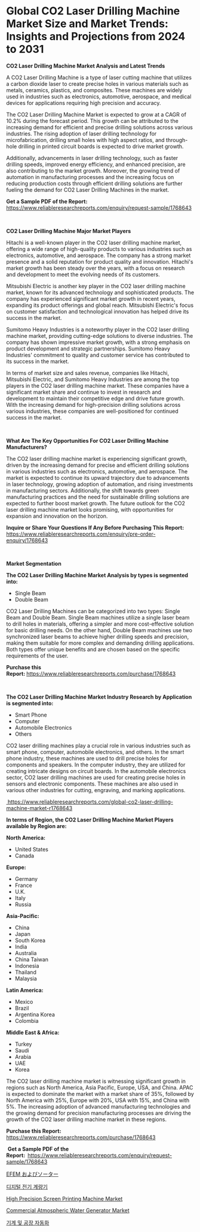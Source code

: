 <p><h1>Global CO2 Laser Drilling Machine Market Size and Market Trends: Insights and Projections from 2024 to 2031</h1></p><p><strong>CO2 Laser Drilling Machine Market Analysis and Latest Trends</strong></p>
<p><p>A CO2 Laser Drilling Machine is a type of laser cutting machine that utilizes a carbon dioxide laser to create precise holes in various materials such as metals, ceramics, plastics, and composites. These machines are widely used in industries such as electronics, automotive, aerospace, and medical devices for applications requiring high precision and accuracy.</p><p>The CO2 Laser Drilling Machine Market is expected to grow at a CAGR of 10.2% during the forecast period. This growth can be attributed to the increasing demand for efficient and precise drilling solutions across various industries. The rising adoption of laser drilling technology for microfabrication, drilling small holes with high aspect ratios, and through-hole drilling in printed circuit boards is expected to drive market growth.</p><p>Additionally, advancements in laser drilling technology, such as faster drilling speeds, improved energy efficiency, and enhanced precision, are also contributing to the market growth. Moreover, the growing trend of automation in manufacturing processes and the increasing focus on reducing production costs through efficient drilling solutions are further fueling the demand for CO2 Laser Drilling Machines in the market.</p></p>
<p><strong>Get a Sample PDF of the Report:&nbsp;</strong> <a href="https://www.reliableresearchreports.com/enquiry/request-sample/1768643">https://www.reliableresearchreports.com/enquiry/request-sample/1768643</a></p>
<p>&nbsp;</p>
<p><strong>CO2 Laser Drilling Machine Major Market Players</strong></p>
<p><p>Hitachi is a well-known player in the CO2 laser drilling machine market, offering a wide range of high-quality products to various industries such as electronics, automotive, and aerospace. The company has a strong market presence and a solid reputation for product quality and innovation. Hitachi's market growth has been steady over the years, with a focus on research and development to meet the evolving needs of its customers.</p><p>Mitsubishi Electric is another key player in the CO2 laser drilling machine market, known for its advanced technology and sophisticated products. The company has experienced significant market growth in recent years, expanding its product offerings and global reach. Mitsubishi Electric's focus on customer satisfaction and technological innovation has helped drive its success in the market.</p><p>Sumitomo Heavy Industries is a noteworthy player in the CO2 laser drilling machine market, providing cutting-edge solutions to diverse industries. The company has shown impressive market growth, with a strong emphasis on product development and strategic partnerships. Sumitomo Heavy Industries' commitment to quality and customer service has contributed to its success in the market.</p><p>In terms of market size and sales revenue, companies like Hitachi, Mitsubishi Electric, and Sumitomo Heavy Industries are among the top players in the CO2 laser drilling machine market. These companies have a significant market share and continue to invest in research and development to maintain their competitive edge and drive future growth. With the increasing demand for high-precision drilling solutions across various industries, these companies are well-positioned for continued success in the market.</p></p>
<p>&nbsp;</p>
<p><strong>What Are The Key Opportunities For CO2 Laser Drilling Machine Manufacturers?</strong></p>
<p><p>The CO2 laser drilling machine market is experiencing significant growth, driven by the increasing demand for precise and efficient drilling solutions in various industries such as electronics, automotive, and aerospace. The market is expected to continue its upward trajectory due to advancements in laser technology, growing adoption of automation, and rising investments in manufacturing sectors. Additionally, the shift towards green manufacturing practices and the need for sustainable drilling solutions are expected to further boost market growth. The future outlook for the CO2 laser drilling machine market looks promising, with opportunities for expansion and innovation on the horizon.</p></p>
<p><strong>Inquire or Share Your Questions If Any Before Purchasing This Report:</strong> <a href="https://www.reliableresearchreports.com/enquiry/pre-order-enquiry/1768643">https://www.reliableresearchreports.com/enquiry/pre-order-enquiry/1768643</a></p>
<p>&nbsp;</p>
<p><strong>Market Segmentation</strong></p>
<p><strong>The CO2 Laser Drilling Machine Market Analysis by types is segmented into:</strong></p>
<p><ul><li>Single Beam</li><li>Double Beam</li></ul></p>
<p><p>CO2 Laser Drilling Machines can be categorized into two types: Single Beam and Double Beam. Single Beam machines utilize a single laser beam to drill holes in materials, offering a simpler and more cost-effective solution for basic drilling needs. On the other hand, Double Beam machines use two synchronized laser beams to achieve higher drilling speeds and precision, making them suitable for more complex and demanding drilling applications. Both types offer unique benefits and are chosen based on the specific requirements of the user.</p></p>
<p><strong>Purchase this Report:&nbsp;</strong><a href="https://www.reliableresearchreports.com/purchase/1768643">https://www.reliableresearchreports.com/purchase/1768643</a></p>
<p>&nbsp;</p>
<p><strong>The CO2 Laser Drilling Machine Market Industry Research by Application is segmented into:</strong></p>
<p><ul><li>Smart Phone</li><li>Computer</li><li>Automobile Electronics</li><li>Others</li></ul></p>
<p><p>CO2 laser drilling machines play a crucial role in various industries such as smart phone, computer, automobile electronics, and others. In the smart phone industry, these machines are used to drill precise holes for components and speakers. In the computer industry, they are utilized for creating intricate designs on circuit boards. In the automobile electronics sector, CO2 laser drilling machines are used for creating precise holes in sensors and electronic components. These machines are also used in various other industries for cutting, engraving, and marking applications.</p></p>
<p><a href="https://www.reliableresearchreports.com/global-co2-laser-drilling-machine-market-r1768643">&nbsp;https://www.reliableresearchreports.com/global-co2-laser-drilling-machine-market-r1768643</a></p>
<p><strong>In terms of Region, the CO2 Laser Drilling Machine Market Players available by Region are:</strong></p>
<p>
    <p> <strong> North America: </strong>
        <ul>
            <li>United States</li>
            <li>Canada</li>
        </ul>
        </p> 
    <p> <strong> Europe: </strong>
        <ul>
            <li>Germany</li>
            <li>France</li>
            <li>U.K.</li>
            <li>Italy</li>
            <li>Russia</li>
        </ul>
        </p> 
    <p> <strong> Asia-Pacific: </strong>
        <ul>
            <li>China</li>
            <li>Japan</li>
            <li>South Korea</li>
            <li>India</li>
            <li>Australia</li>
            <li>China Taiwan</li>
            <li>Indonesia</li>
            <li>Thailand</li>
            <li>Malaysia</li>
        </ul>
        </p> 
    <p> <strong> Latin America: </strong>
        <ul>
            <li>Mexico</li>
            <li>Brazil</li>
            <li>Argentina Korea</li>
            <li>Colombia</li>
        </ul>
        </p> 
    <p> <strong> Middle East & Africa: </strong>
        <ul>
            <li>Turkey</li>
            <li>Saudi</li>
            <li>Arabia</li>
            <li>UAE</li>
            <li>Korea</li>
        </ul>
    </p>
    </p>
<p><p>The CO2 laser drilling machine market is witnessing significant growth in regions such as North America, Asia Pacific, Europe, USA, and China. APAC is expected to dominate the market with a market share of 35%, followed by North America with 25%, Europe with 20%, USA with 15%, and China with 5%. The increasing adoption of advanced manufacturing technologies and the growing demand for precision manufacturing processes are driving the growth of the CO2 laser drilling machine market in these regions.</p></p>
<p><strong>Purchase this Report: </strong><a href="https://www.reliableresearchreports.com/purchase/1768643">https://www.reliableresearchreports.com/purchase/1768643</a></p>
<p>&nbsp;<strong>Get a Sample PDF of the Report:&nbsp;&nbsp;</strong><a href="https://www.reliableresearchreports.com/enquiry/request-sample/1768643">https://www.reliableresearchreports.com/enquiry/request-sample/1768643</a></p>
<p><strong></strong></p>
<p><p><a href="https://github.com/ddwcuskozol07187/Market-Research-Report-List-2/blob/main/8461196162973.md">EFEM およびソーター</a></p><p><a href="https://github.com/ConstantinVon/Market-Research-Report-List-1/blob/main/7540370175417.md">디지털 전기 계량기</a></p><p><a href="https://github.com/sajonf007/Market-Research-Report-List-1/blob/main/high-precision-screen-printing-machine-market.md">High Precision Screen Printing Machine Market</a></p><p><a href="https://github.com/qdaxyrhp12/Market-Research-Report-List-1/blob/main/commercial-atmospheric-water-generator-market.md">Commercial Atmospheric Water Generator Market</a></p><p><a href="https://github.com/fatmarawatan39/Market-Research-Report-List-1/blob/main/6665277175418.md">기계 및 공장 자동화</a></p></p>